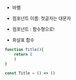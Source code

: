* 바벨

* 컴포넌트 이름: 첫글자는 대문자

* 컴포넌트 : 함수형으로! 

* 화살표 함수

```javascript
function Title(){
    return (
    )
}

const Title = () => ()
```

